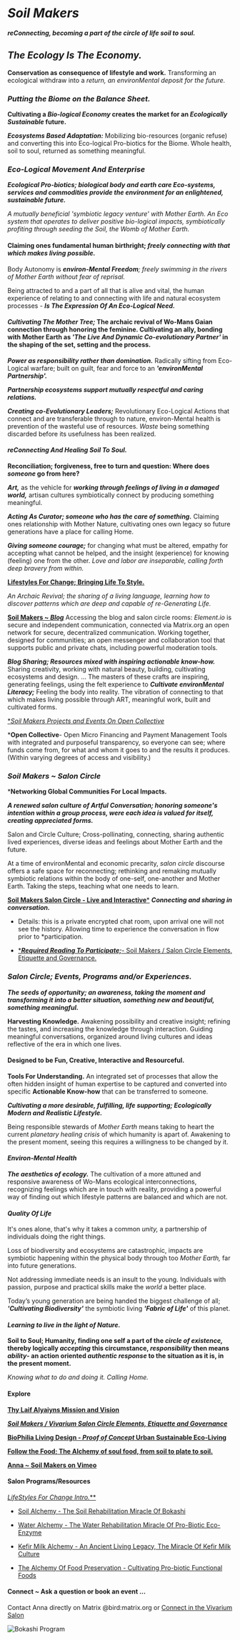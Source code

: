 # *Soil Makers*

***reConnecting, becoming a part of the circle of life soil to soul.***

## *The Ecology Is The Economy.*

**Conservation as consequence of lifestyle and work.**
Transforming an ecological withdraw into a *return, an environMental deposit for the future.*

### *Putting the Biome on the Balance Sheet.*

**Cultivating a *Bio-logical Economy* creates the market for an *Ecologically Sustainable* future.**

***Ecosystems Based Adaptation:*** Mobilizing bio-resources (organic refuse) and converting this into Eco-logical Pro-biotics for the Biome. Whole health, soil to soul, returned as something meaningful.

### *Eco-Logical Movement And Enterprise*

***Ecological Pro-biotics; biological body and earth care Eco-systems, services and commodities provide the environment for an enlightened, sustainable future.***

*A mutually beneficial 'symbiotic legacy venture' with Mother Earth. An Eco system that operates to deliver positive bio-logical impacts, symbiotically profiting through seeding the Soil, the Womb of Mother Earth.*

#### Claiming ones fundamental human birthright; *freely connecting with that which makes living possible.*

Body Autonomy is ***environ-Mental Freedom**; freely swimming in the rivers of Mother Earth without fear of reprisal.*

Being attracted to and a part of all that is alive and vital, the human experience of relating to and connecting with life and natural ecosystem processes - ***Is The Expression Of An Eco-Logical Need.***

#### *Cultivating The Mother Tree;* The archaic revival of Wo-Mans Gaian connection through honoring the feminine. Cultivating an ally, bonding with Mother Earth as *'The Live And Dynamic Co-evolutionary Partner'* in the shaping of the set, setting and the process.

***Power as responsibility rather than domination.*** Radically sifting from Eco-Logical warfare; built on guilt, fear and force to an ***'environMental Partnership'.***

***Partnership ecosystems support mutually respectful and caring relations.***

***Creating co-Evolutionary Leaders;*** Revolutionary Eco-Logical Actions that connect and are transferable through to nature, environ-Mental health is prevention of the wasteful use of resources. *Waste* being something discarded before its usefulness has been realized.

#### *reConnecting And Healing Soil To Soul.*

**Reconciliation; forgiveness, free to turn and question: Where does *someone* go from here?**

***Art,*** as the vehicle for ***working through feelings of living in a damaged world,*** artisan cultures symbiotically connect by producing something meaningful.

***Acting As Curator; someone who has the care of something.*** Claiming ones relationship with Mother Nature, cultivating ones own legacy so future generations have a place for calling Home.

***Giving someone courage;*** for changing what must be altered, empathy for accepting what cannot be helped, and the insight (experience) for knowing (feeling) one from the other. *Love and labor are inseparable, calling forth deep bravery from within.*

[**Lifestyles For Change; Bringing Life To Style.**](./lifeStylesForChange/lifeStylesForChangeIntro.md)

*An Archaic Revival; the sharing of a living language, learning how to discover patterns which are deep and capable of re-Generating Life.*

[**Soil Makers ~ *Blog***](https://matrix.to/#/!EwezVvVjpxKVCMIuRM:matrix.org?via=matrix.org&via=kde.org&via=converser.eu)
Accessing the blog and salon circle rooms: *Element.io* is secure and independent communication, connected via Matrix.org an open network for secure, decentralized communication. Working together, designed for communities; an open messenger and collaboration tool that supports public and private chats, including powerful moderation tools.

***Blog Sharing; Resources mixed with inspiring actionable know-how.*** Sharing creativity, working with natural beauty, building, cultivating ecosystems and design. ... The masters of these crafts are inspiring, generating feelings, using the felt experience to ***Cultivate environMental Literacy;*** Feeling the body into reality. The vibration of connecting to that which makes living possible through ART, meaningful work, built and cultivated forms.

[**Soil Makers Projects and Events On *Open Collective**](https://opencollective.com/soil-makers)

***Open Collective**- Open Micro Financing and Payment Management Tools with integrated and purposeful transparency, so everyone can see; where funds come from, for what and whom it goes to and the results it produces. (Within varying degrees of access and visibility.)

### *Soil Makers ~ *Salon Circle**

***Networking Global Communities For Local Impacts.**

***A renewed salon culture of Artful Conversation; honoring someone's intention within a group process, were each idea is valued for itself, creating appreciated forms.***

Salon and Circle Culture; Cross-pollinating, connecting, sharing authentic lived experiences, diverse ideas and feelings about Mother Earth and the future.

At a time of environMental and economic precarity, *salon circle* discourse offers a safe space for reconnecting; rethinking and remaking mutually symbiotic relations within the body of one-self, one-another and Mother Earth. Taking the steps, teaching what one needs to learn.

[**Soil Makers Salon Circle - Live and Interactive***](https://matrix.to/#/!LSpVaMCiYQehpJONFF:matrix.org?via=matrix.org&via=t2bot.io&via=stux.chat)
***Connecting and sharing in conversation.***
- Details: this is a private encrypted chat room, upon arrival one will not see the history. Allowing time to experience the conversation in flow prior to *participation.

- [****Required Reading To Participate;***- Soil Makers / Salon Circle Elements, Etiquette and Governance.](./lifeStylesForChange/soilMakersSalonCircleElements.md)

### *Salon Circle; Events, Programs and/or Experiences.*

***The *seeds of opportunity;* an awareness, taking the moment and transforming it into a better situation, something new and beautiful, something meaningful.***

**Harvesting Knowledge.**
Awakening possibility and creative insight; refining the tastes, and increasing the knowledge through interaction. Guiding meaningful conversations, organized around living cultures and ideas reflective of the era in which one lives.

#### Designed to be Fun, Creative, Interactive and Resourceful.

**Tools For Understanding.**
An integrated set of processes that allow the often hidden insight of human expertise to be captured and converted into specific **Actionable Know-how** that can be transferred to someone.

***Cultivating a more desirable, fulfilling, life supporting; Ecologically Modern and Realistic Lifestyle.***

Being responsible stewards of *Mother Earth* means taking to heart the current *planetary healing crisis* of which humanity is apart of. Awakening to the present moment, seeing this requires a willingness to be changed by it.

#### *Environ-Mental Health*

***The aesthetics of ecology.*** The cultivation of a more attuned and responsive awareness of Wo-Mans ecological interconnections, recognizing feelings which are in touch with reality, providing a powerful way of finding out which lifestyle patterns are balanced and which are not.

#### *Quality Of Life*

It's ones alone, that's why it takes a common *unity,* a partnership of individuals doing the right things.

Loss of biodiversity and ecosystems are catastrophic, impacts are symbiotic happening within the physical body through too *Mother Earth,* far into future generations.

Not addressing immediate needs is an insult to the young. Individuals with passion, purpose and practical skills make the *world* a better place.

Today’s young generation are being handed the biggest challenge of all; ***'Cultivating Biodiversity'*** the symbiotic living ***'Fabric of Life'*** of this planet.

#### *Learning to live in the light of Nature.*

**Soil to Soul; Humanity, finding one self a part of the *circle of existence,* thereby logically *accepting* this circumstance, *responsibility* then means *ability*- an action oriented *authentic response* to the situation as it is, in the present moment.**

*Knowing what to do and doing it. Calling Home.*

#### Explore

[**Thy Laif Alyaiyns Mission and Vision**](./thyLaifAlaiyns.md)

[***Soil Makers / Vivarium Salon Circle Elements, Etiquette and Governance***](./lifeStylesForChange/soilMakersSalonCircleElements.md)

[**BioPhilia Living Design - *Proof of Concept* Urban Sustainable Eco-Living**](./bioPhiliaLivingDesignProofOfConcept/creativeEcoLivingProofOfConcept.md)

[**Follow the Food; The Alchemy of soul food, from soil to plate to soil.**](./soulFood/followTheFood.md)

[**Anna ~ Soil Makers on Vimeo**](https://vimeo.com/soilmakers)

#### Salon Programs/Resources

[***Life*Styles* For Change Intro.***](./lifeStylesForChange/lifeStylesForChangeIntro.md)

- [Soil Alchemy - The Soil Rehabilitation Miracle Of Bokashi](./lifeStylesForChange/soilAlchemy.md)

- [Water Alchemy - The Water Rehabilitation Miracle Of Pro-Biotic Eco-Enzyme](./lifeStylesForChange/waterAlchemy.md)

- [Kefir Milk Alchemy - An Ancient Living Legacy, The Miracle Of Kefir Milk Culture](./lifeStylesForChange/kefirMilkAlchemy.md)

- [The Alchemy Of Food Preservation - Cultivating Pro-biotic Functional Foods](./lifeStylesForChange/lactoFermentbBasicMethod.md)

#### Connect ~ Ask a question or book an event ...
Contact Anna directly on Matrix @bird:matrix.org or [Connect in the Vivarium Salon](https://matrix.to/#/!LSpVaMCiYQehpJONFF:matrix.org)

![Bokashi Program](./eventGallery/bokashiProgram_web.jpg)
